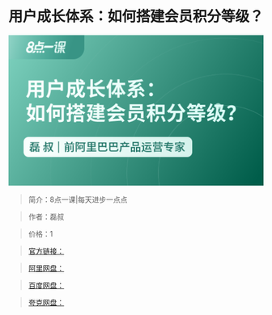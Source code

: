 # 用户成长体系：如何搭建会员积分等级？

![img](../../assets/CioPOWEbXjSABtvKAADrPEatQoo498.png)

> 简介：8点一课|每天进步一点点

> 作者：磊叔

> 价格：1

> [官方链接：]()

> [阿里网盘：]()

> [百度网盘：]()

> [夸克网盘：]()
